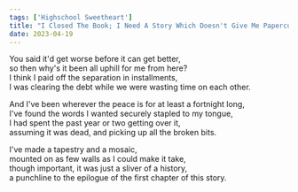```yaml
---
tags: ['Highschool Sweetheart']
title: "I Closed The Book; I Need A Story Which Doesn't Give Me Papercuts"
date: 2023-04-19
---
```


You said it'd get worse before it can get better,  
so then why's it been all uphill for me from here?  
I think I paid off the separation in installments,  
I was clearing the debt while we were wasting time on each other.

And I've been wherever the peace is for at least a fortnight long,  
I've found the words I wanted securely stapled to my tongue,  
I had spent the past year or two getting over it,  
assuming it was dead, and picking up all the broken bits.

I've made a tapestry and a mosaic,  
mounted on as few walls as I could make it take,  
though important, it was just a sliver of a history,  
a punchline to the epilogue of the first chapter of this story.
